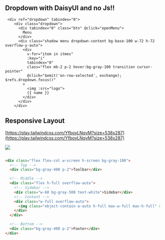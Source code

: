 ## Dropdown with DaisyUI and no Js!!

```
 <div ref="dropdown" tabindex="0">
    <div class="dropdown">
      <div tabindex="0" class="btn" @click="openMenu">
        Menu
      </div>
      <div class="shadow menu dropdown-content bg-base-100 w-72 h-72 overflow-y-auto">
        <div
          v-for="item in itmes"
          :key="i"
          tabindex="0"        
          class="flex mb-2 p-2 hover:bg-gray-100 transition cursor-pointer"
          @click="$emit('on-row-selected', exchange); $refs.dropdown.focus()"
        >
          <img :src="logo">
          {{ name }}
        </div>
      </div>
    </div>
```

## Responsive Layout

[https://play.tailwindcss.com/YfboyLNqvM?size=538x287](https://play.tailwindcss.com/YfboyLNqvM?size=538x287)

![](https://user-images.githubusercontent.com/4195550/123655917-b95eea80-d82f-11eb-9cc1-1f6513949343.png)

```html

<div class="flex flex-col w-screen h-screen bg-gray-100">
  <!-- Top -->
  <div class="bg-gray-400 p-2">Toolbar</div>

  <!-- Middle -->
  <div class="flex h-full overflow-auto">
    <!-- Sidebar -->
    <div class="w-60 bg-gray-500 text-white">Sidebar</div>
    <!-- Content -->
    <div class="w-full overflow-auto">
      <img class="object-contain w-auto h-full max-w-full max-h-full" src="https://images.ctfassets.net/lzny33ho1g45/T5qqQQVznbZaNyxmHybDT/b76e0ff25a495e00647fa9fa6193a3c2/best-url-shorteners-00-hero.png" alt="" />
    </div>
  </div>

  <!-- Bottom -->
  <div class="bg-gray-400 p-2">Footer</div>
</div>
```
